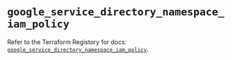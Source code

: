 # `google_service_directory_namespace_iam_policy`

Refer to the Terraform Registory for docs: [`google_service_directory_namespace_iam_policy`](https://registry.terraform.io/providers/hashicorp/google-beta/4.83.0/docs/resources/google_service_directory_namespace_iam_policy).
